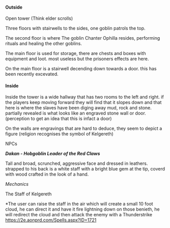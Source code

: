 
#### Outside

Open tower (Think elder scrolls)

Three floors with stairwells to the sides, one goblin patrols the top.

The second floor is where The goblin Chanter Ophilla resides, performing rituals and healing the other goblins. 

The main floor is used for storage, there are chests and boxes with equipment and loot. most useless but the prisoners effects are here. 

On the main floor is a stairwell decending down towards a door. this has been recently excevated. 

#### Inside

Inside the tower is a wide hallway that has two rooms to the left and right. if the players keep moving forward they will find that it slopes down and that here is where the slaves have been diging away mud, rock and stone. partially revealed is what looks like an engraved stone wall or door. (perception to get an idea that this is infact a door)

On the walls are engravings that are hard to deduce, they seem to depict a figure (religion recognises the symbol of Kelgereth)

NPCs

***Dakan - Hobgoblin Leader of the Red Claws***

Tall and broad, scrunched, aggressive face and dressed in leathers. strapped to his back is a white staff with a bright blue gem at the tip, coverd with wood crafted in the look of a hand.

*Mechanics*

The Staff of Kelgereth 

*The user can raise the staff in the air which will create a small 10 foot cloud, he can direct it and have it fire lightning down on those benieth, he will redirect the cloud and then attack the enemy with a Thunderstrike https://2e.aonprd.com/Spells.aspx?ID=1721


